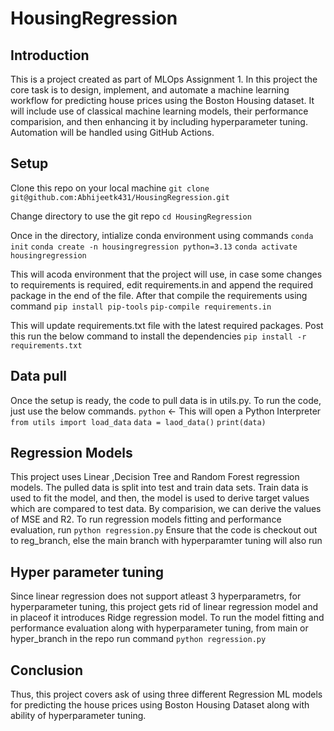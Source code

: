 # HousingRegression

## Introduction
This is a project created as part of MLOps Assignment 1. In this project the core task is to design, implement, and automate a machine learning workflow for predicting house prices using the Boston Housing dataset. It will include use of classical machine learning models, their performance comparision, and then enhancing it by including hyperparameter tuning. Automation will be handled using GitHub Actions.

## Setup
Clone this repo on your local machine
`git clone git@github.com:Abhijeetk431/HousingRegression.git`

Change directory to use the git repo
`cd HousingRegression`

Once in the directory, intialize conda environment using commands
`conda init`
`conda create -n housingregression python=3.13`
`conda activate housingregression`

This will acoda environment that the project will use, in case some changes to requirements is required, edit requirements.in and append the required package in the end of the file. After that compile the requirements using command
`pip install pip-tools`
`pip-compile requirements.in`

This will update requirements.txt file with the latest required packages. Post this run the below command to install the dependencies
`pip install -r requirements.txt`

## Data pull
Once the setup is ready, the code to pull data is in utils.py. To run the code, just use the below commands.
`python` <- This will open a Python Interpreter
`from utils import load_data`
`data = laod_data()`
`print(data)`

## Regression Models
This project uses Linear ,Decision Tree and Random Forest regression models. The pulled data is split into test and train data sets. Train data is used to fit the model, and then, the model is used to derive target values which are compared to test data. By comparision, we can derive the values of MSE and R2. To run regression models fitting and performance evaluation, run
`python regression.py`
Ensure that the code is checkout out to reg_branch, else the main branch with hyperparamter tuning will also run

## Hyper parameter tuning
Since linear regression does not support atleast 3 hyperparametrs, for hyperparameter tuning, this project gets rid of linear regression model and in placeof it introduces Ridge regression model. To run the model fitting and performance evaluation along with hyperparameter tuning, from main or hyper_branch in the repo run command
`python regression.py`

## Conclusion
Thus, this project covers ask of using three different Regression ML models for predicting the house prices using Boston Housing Dataset along with ability of hyperparameter tuning.